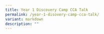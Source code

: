 ```yaml
---
title: Year 1 Discovery Camp CCA Talk
permalink: /year-1-disovery-camp-cca-talk/
variant: markdown
description: ""
---
```

